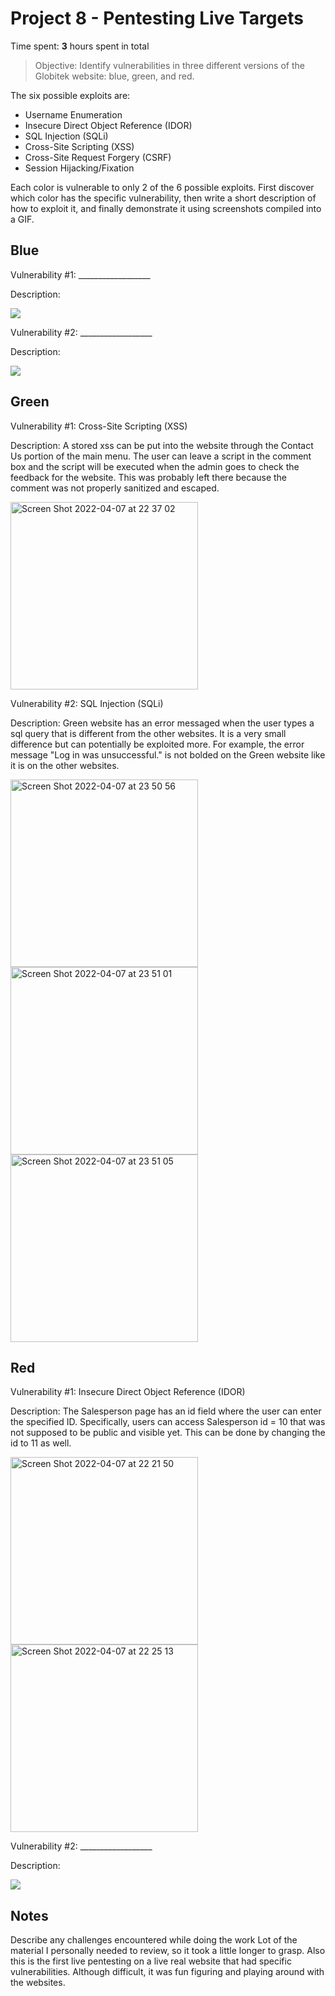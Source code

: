 # Project 8 - Pentesting Live Targets

Time spent: **3** hours spent in total

> Objective: Identify vulnerabilities in three different versions of the Globitek website: blue, green, and red.

The six possible exploits are:

* Username Enumeration
* Insecure Direct Object Reference (IDOR)
* SQL Injection (SQLi)
* Cross-Site Scripting (XSS)
* Cross-Site Request Forgery (CSRF)
* Session Hijacking/Fixation

Each color is vulnerable to only 2 of the 6 possible exploits. First discover which color has the specific vulnerability, then write a short description of how to exploit it, and finally demonstrate it using screenshots compiled into a GIF.

## Blue

Vulnerability #1: __________________

Description:

<img src="blue-vuln1.gif">

Vulnerability #2: __________________

Description:

<img src="blue-vuln2.gif">

## Green

Vulnerability #1: Cross-Site Scripting (XSS)

Description:  A stored xss can be put into the website through the Contact Us portion of the main menu. The user can leave a script in the comment box and the script will be executed when the admin goes to check the feedback for the website. This was probably left there because the comment was not properly sanitized and escaped. 

<img width="300" alt="Screen Shot 2022-04-07 at 22 37 02" src="https://user-images.githubusercontent.com/62517289/162352116-d6812f98-ed8a-4c3b-a058-da5cbeb5fa41.png">

Vulnerability #2: SQL Injection (SQLi)

Description: Green website has an error messaged when the user types a sql query that is different from the other websites. It is a very small difference but can potentially be exploited more. For example, the error message "Log in was unsuccessful." is not bolded on the Green website like it is on the other websites. 

<img width="300" alt="Screen Shot 2022-04-07 at 23 50 56" src="https://user-images.githubusercontent.com/62517289/162359401-bcdcf0e2-e801-4e0d-b81b-1e26b7860cab.png"><img width="300" alt="Screen Shot 2022-04-07 at 23 51 01" src="https://user-images.githubusercontent.com/62517289/162359410-a0136d97-67eb-457d-b8ab-ed6812584df6.png"><img width="300" alt="Screen Shot 2022-04-07 at 23 51 05" src="https://user-images.githubusercontent.com/62517289/162359413-98ac861c-8468-4a11-865f-4a206060e8c6.png">





## Red

Vulnerability #1: Insecure Direct Object Reference (IDOR)

Description: The Salesperson page has an id field where the user can enter the specified ID. Specifically, users can access Salesperson id = 10 that was not supposed to be public and visible yet. This can be done by changing the id to 11 as well. 

<img width="300" alt="Screen Shot 2022-04-07 at 22 21 50" src="https://user-images.githubusercontent.com/62517289/162350638-4c2c24ac-d215-4e83-82b7-d6bc3c304e44.png"> <img width="300" alt="Screen Shot 2022-04-07 at 22 25 13" src="https://user-images.githubusercontent.com/62517289/162350941-9a95be32-2781-4d0a-b49a-c6ce6394e763.png">


Vulnerability #2: __________________

Description:

<img src="red-vuln2.gif">


## Notes

Describe any challenges encountered while doing the work
Lot of the material I personally needed to review, so it took a little longer to grasp. Also this is the first live pentesting on a live real website that had specific vulnerabilities. Although difficult, it was fun figuring and playing around with the websites. 
